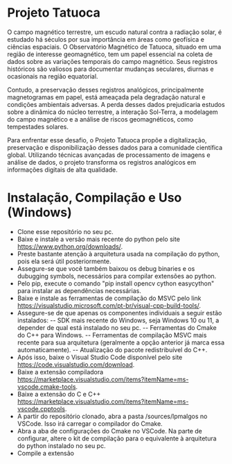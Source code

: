 # Projeto Tatuoca

O campo magnético terrestre, um escudo natural contra a radiação solar, é estudado há séculos por sua importância em áreas como geofísica e ciências espaciais.
O Observatório Magnético de Tatuoca, situado em uma região de interesse geomagnético, tem um papel essencial na coleta de dados sobre as variações temporais
do campo magnético. Seus registros históricos são valiosos para documentar mudanças seculares, diurnas e ocasionais na região equatorial.

Contudo, a preservação desses registros analógicos, principalmente magnetogramas em papel, está ameaçada pela degradação natural e condições ambientais
adversas. A perda desses dados prejudicaria estudos sobre a dinâmica do núcleo terrestre, a interação Sol-Terra, a modelagem do campo magnético e a análise
de riscos geomagnéticos, como tempestades solares.

Para enfrentar esse desafio, o Projeto Tatuoca propõe a digitalização, preservação e disponibilização desses dados para a comunidade científica global.
Utilizando técnicas avançadas de processamento de imagens e análise de dados, o projeto transforma os registros analógicos em informações digitais de alta qualidade.

# Instalação, Compilação e Uso (Windows)

- Clone esse repositório no seu pc.
- Baixe e instale a versão mais recente do python pelo site https://www.python.org/downloads/.
- Preste bastante atenção à arquitetura usada na compilação do python, pois ela será útil posteriormente.
- Assegure-se que você também baixou os debug binaries e os dubugging symbols, necessários para compilar extensões ao python.
- Pelo pip, execute o comando "pip install opencv cython easycython" para instalar as dependências necessárias.
- Baixe e instale as ferramentas de compilação do MSVC pelo link https://visualstudio.microsoft.com/pt-br/visual-cpp-build-tools/.
- Assegure-se de que apenas os componentes individuais a seguir estão instalados:
-- SDK mais recente do Windows, seja Windows 10 ou 11, a depender de qual está instalado no seu pc.
-- Ferramentas do Cmake do C++ para Windows.
-- Ferramentas de compilação MSVC mais recente para sua arquitetura (geralmente a opção anterior já marca essa automaticamente).
-- Atualização do pacote redistribuível do C++.
- Após isso, baixe o Visual Studio Code disponível pelo site https://code.visualstudio.com/download.
- Baixe a extensão compiladora https://marketplace.visualstudio.com/items?itemName=ms-vscode.cmake-tools.
- Baixe a extensão do C e C++ https://marketplace.visualstudio.com/items?itemName=ms-vscode.cpptools.
- A partir do repositório clonado, abra a pasta /sources/lpmalgos no VSCode. Isso irá carregar o compilador do Cmake.
- Abra a aba de configurações do Cmake no VSCode. Na parte de configurar, altere o kit de compilação para o equivalente à arquitetura do python instalado no seu pc.
- Compile a extensão 
